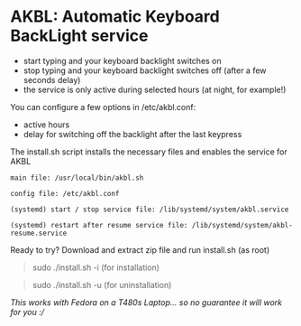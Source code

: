# AKBL: Automatic Keyboard BackLight service
 
- start typing and your keyboard backlight switches on
- stop typing and your keyboard backlight switches off (after a few seconds delay)
- the service is only active during selected hours (at night, for example!)

You can configure a few options in /etc/akbl.conf:
- active hours
- delay for switching off the backlight after the last keypress


The install.sh script installs the necessary files and enables the service for AKBL

`main file: /usr/local/bin/akbl.sh `

`config file: /etc/akbl.conf`

`(systemd) start / stop service file: /lib/systemd/system/akbl.service`

`(systemd) restart after resume service file: /lib/systemd/system/akbl-resume.service`


Ready to try? Download and extract zip file and run install.sh (as root)

> sudo ./install.sh -i (for installation)

> sudo ./install.sh -u (for uninstallation)

*This works with Fedora on a T480s Laptop... so no guarantee it will work for you :/*

